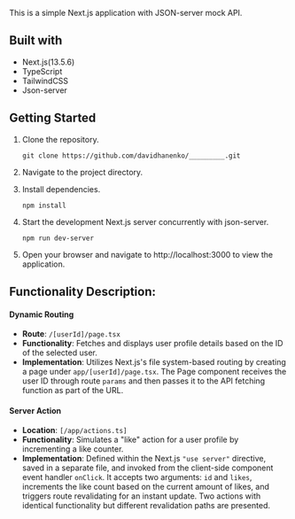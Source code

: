 This is a simple Next.js application with JSON-server mock API.

## Built with

- Next.js(13.5.6)
- TypeScript
- TailwindCSS
- Json-server

## Getting Started

1. Clone the repository.

    ```git clone https://github.com/davidhanenko/_________.git```

2. Navigate to the project directory.
3. Install dependencies.


    ```npm install```
  
4.  Start the development Next.js server concurrently with json-server.


    ```npm run dev-server```

5. Open your browser and navigate to http://localhost:3000 to view the application.

   
## Functionality Description:

#### Dynamic Routing

- **Route**: `/[userId]/page.tsx`
- **Functionality**: Fetches and displays user profile details based on the ID of the selected user.
- **Implementation**: Utilizes Next.js's file system-based routing by creating a page under `app/[userId]/page.tsx`. The Page component receives the user ID through route `params` and then passes it to the API fetching function as part of the URL.

#### Server Action
- **Location**: `[/app/actions.ts]`
- **Functionality**:  Simulates a "like" action for a user profile by incrementing a like counter.
- **Implementation**: Defined within the Next.js `"use server"` directive, saved in a separate file, and invoked from the client-side component event handler `onClick`. It accepts two arguments: `id` and `likes`, increments the like count based on the current amount of likes, and triggers route revalidating for an instant update. Two actions with identical functionality but different revalidation paths are presented.



